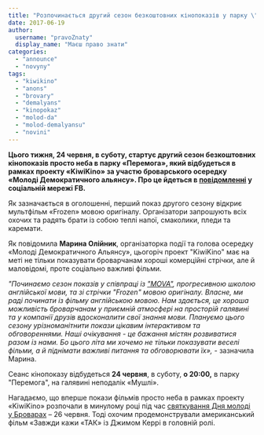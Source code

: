 ```yaml
---
title: "Розпочинається другий сезон безкоштовних кінопоказів у парку \"Перемога\""
date: 2017-06-19
author: 
  username: "pravoZnaty"
  display_name: "Маєш право знати"
categories: 
  - "announce"
  - "novyny"
tags: 
  - "kiwikino"
  - "anons"
  - "brovary"
  - "demalyans"
  - "kinopokaz"
  - "molod-da"
  - "molod-demalyansu"
  - "novini"
---
```


**Цього тижня, 24 червня, в суботу, стартує другий сезон безкоштовних кінопоказів просто неба в парку «Перемога», який відбудеться в рамках проекту «KiwiKino» за участю броварського осередку «Молоді Демократичного альянсу». Про це йдеться в [повідомленні](https://www.facebook.com/events/133070497269186/?acontext=%7B%22action_history%22%3A%22[%7B%5C%22surface%5C%22%3A%5C%22messaging%5C%22%2C%5C%22mechanism%5C%22%3A%5C%22attachment%5C%22%2C%5C%22extra_data%5C%22%3A%7B%7D%7D]%22%7D) у соціальній мережі FB.**

Як зазначається в оголошенні, перший показ другого сезону відкриє мультфільм «Frozen» мовою оригіналу. Організатори запрошують всіх охочих та радять брати із собою теплі напої, смаколики, пледи та каремати.

Як повідомила **Марина Олійник**, організаторка події та голова осередку «Молоді Демократичного Альянсу», цьогоріч проект "KiwiKino" має на меті не тільки показувати броварчанам хороші комерційні стрічки, але й маловідомі, проте соціально важливі фільми.

_"Починаємо сезон показів у співпраці із ["MOVA"](https://www.facebook.com/mova8/), прогресивною школою англійської мови, та зі стрічки "Frozen" мовою оригіналу. Власне, ми раді починати із фільму англійською мовою. Нам здається, це хороша можливість броварчанам у приємній атмосфері на просторій галявині та у компанії друзів вдосконалити свої знання мови. Плануємо цього сезону урізноманітнити покази цікавим інтерактивом та обговореннями. Наші очікування - це бажання містян розвиватися разом із нами. Бо цього літа ми хочемо не тільки показувати веселі фільми, а й піднімати важливі питання та обговорювати їх»,_ - зазначила Марина.

Сеанс кінопоказу відбудеться **24 червня**, в суботу, **о 20:00,** в парку "Перемога", на галявині неподалік «Мушлі».

Нагадаємо, що вперше покази фільмів просто неба в рамках проекту «KiwiKino» розпочали в минулому році під час [святкування Дня молоді у Броварах](https://mpz.brovary.org/spekotnyj-den-molodi-v-brovarah-foto/) – 26 червня. Тоді охочим продемонстрували американський фільм «Завжди кажи «ТАК» із Джимом Керрі в головній ролі.
